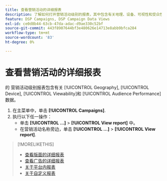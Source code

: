 ```yaml
---
title: 查看营销活动的详细报表
description: 了解如何打开营销活动级别的报表，其中包含有关地理、设备、可视性和受众性能数据的部分。
feature: DSP Campaigns, DSP Campaign Data Views
exl-id: ce0d8b44-63cb-47da-adac-d9ae330c52bf
source-git-commit: 443f8907644bf3e480626e14713e8abb9bfca284
workflow-type: tm+mt
source-wordcount: '83'
ht-degree: 0%

---
```


# 查看营销活动的详细报表

的 <!--legacy --> 营销活动级别报表包含有关 [!UICONTROL Geography], [!UICONTROL Device], [!UICONTROL Viewability]和 [!UICONTROL Audience Performance] 数据。

1. 在主菜单中，单击 **[!UICONTROL Campaigns]**.
1. 执行以下任一操作：
   * 单击 **[!UICONTROL ...]** > **[!UICONTROL View report]** 中。
   * 在营销活动名称旁边，单击  **[!UICONTROL ...]** > **[!UICONTROL View report]**.

>[!MORELIKETHIS]
>
>* [查看版面的详细报表](/help/dsp/campaign-management/placements/placement-view-report.md)
>* [查看广告的详细报表](/help/dsp/campaign-management/ads/ad-view-report.md)
>* [关于平台内报表](/help/dsp/campaign-management/reports/campaign-reports-about.md)
>* [关于自定义报表](/help/dsp/reports/report-about.md)

